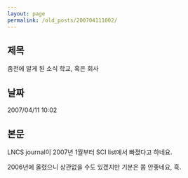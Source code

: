 ```yaml
---
layout: page
permalink: /old_posts/200704111002/
---
```


## 제목
좀전에 알게 된 소식 학교, 혹은 회사

## 날짜
2007/04/11 10:02

## 본문
LNCS journal이 2007년 1월부터 SCI list에서 빠졌다고 하네요.

2006년에 올렸으니 상관없을 수도 있겠지만 기분은 쫌 안좋네요, 흑.